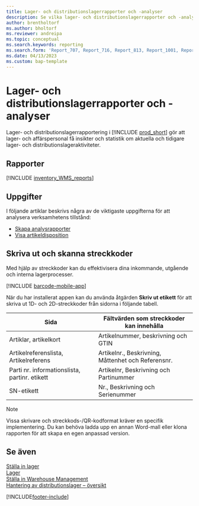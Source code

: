 ```yaml
---
title: Lager- och distributionslagerrapporter och -analyser
description: Se vilka lager- och distributionslagerrapporter och -analyser som är tillgängliga i standardversionen av Business Central så att du kan hålla reda på din verksamhet.
author: brentholtorf
ms.author: bholtorf
ms.reviewer: andreipa
ms.topic: conceptual
ms.search.keywords: reporting
ms.search.form: 'Report_707, Report_716, Report_813, Report_1001, Report_5807, Report_5808, Report_5809, Report_7313, Report_7319, Report_7320'
ms.date: 04/13/2023
ms.custom: bap-template
---
```

# Lager- och distributionslagerrapporter och -analyser

Lager- och distributionslagerrapportering i [!INCLUDE [prod_short](includes/prod_short.md)] gör att lager- och affärspersonal få insikter och statistik om aktuella och tidigare lager- och distributionslageraktiviteter.  

## Rapporter

[!INCLUDE [inventory_WMS_reports](includes/inventory-WMS-reports-include.md)]

## Uppgifter

I följande artiklar beskrivs några av de viktigaste uppgifterna för att analysera verksamhetens tillstånd:

* [Skapa analysrapporter](bi-how-create-analysis-views-reports.md)  
* [Visa artikeldisposition](inventory-how-availability-overview.md)

## Skriva ut och skanna streckkoder

Med hjälp av streckkoder kan du effektivisera dina inkommande, utgående och interna lagerprocesser. 

[!INCLUDE [barcode-mobile-app](includes/barcode-mobile-app.md)]

När du har installerat appen kan du använda åtgärden **Skriv ut etikett** för att skriva ut 1D- och 2D-streckkoder från sidorna i följande tabell.

|Sida  |Fältvärden som streckkoder kan innehålla  |
|---------|---------|
|Artiklar, artikelkort     |Artikelnummer, beskrivning och GTIN         |
|Artikelreferenslista, Artikelreferens     |Artikelnr., Beskrivning, Måttenhet och Referensnr.         |
|Parti nr. informationslista, partinr. etikett     |Artikelnr, Beskrivning och Partinummer       |
|SN-etikett     |Nr., Beskrivning och Serienummer         |

> [!NOTE]
> Vissa skrivare och streckkods-/QR-kodformat kräver en specifik implementering. Du kan behöva ladda upp en annan Word-mall eller klona rapporten för att skapa en egen anpassad version.

## Se även

[Ställa in lager](inventory-setup-inventory.md)  
[Lager](inventory-manage-inventory.md)  
[Ställa in Warehouse Management](warehouse-setup-warehouse.md)  
[Hantering av distributionslager – översikt](design-details-warehouse-management.md)

[!INCLUDE[footer-include](includes/footer-banner.md)]
